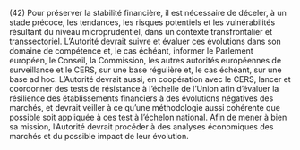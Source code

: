 (42) Pour préserver la stabilité financière, il est nécessaire de déceler, à un stade précoce, les tendances, les risques potentiels et les vulnérabilités résultant du niveau microprudentiel, dans un contexte transfrontalier et transsectoriel. L’Autorité devrait suivre et évaluer ces évolutions dans son domaine de compétence et, le cas échéant, informer le Parlement européen, le Conseil, la Commission, les autres autorités européennes de surveillance et le CERS, sur une base régulière et, le cas échéant, sur une base ad hoc. L’Autorité devrait aussi, en coopération avec le CERS, lancer et coordonner des tests de résistance à l’échelle de l’Union afin d’évaluer la résilience des établissements financiers à des évolutions négatives des marchés, et devrait veiller à ce qu’une méthodologie aussi cohérente que possible soit appliquée à ces test à l’échelon national. Afin de mener à bien sa mission, l’Autorité devrait procéder à des analyses économiques des marchés et du possible impact de leur évolution.